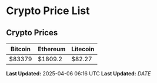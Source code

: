 # Crypto Price List

## Crypto Prices
| Bitcoin | Ethereum | Litecoin |
| ------- | -------- | -------- |
| $83379 | $1809.2 | $82.27 |
**Last Updated:** 2025-04-06 06:16 UTC
**Last Updated:** $DATE$
